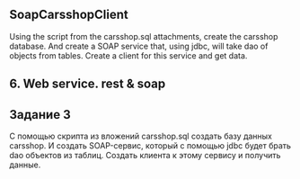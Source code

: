 ## SoapCarsshopClient
Using the script from the carsshop.sql attachments, create the carsshop database. And create a SOAP service that, using jdbc, will take dao of objects from tables. Create a client for this service and get data.

## 6. Web service. rest & soap

## Задание 3 

С помощью скрипта из вложений carsshop.sql создать базу данных carsshop. И создать SOAP-сервис, который с помощью jdbc будет брать dao объектов из таблиц. Создать клиента к этому сервису и получить данные.

